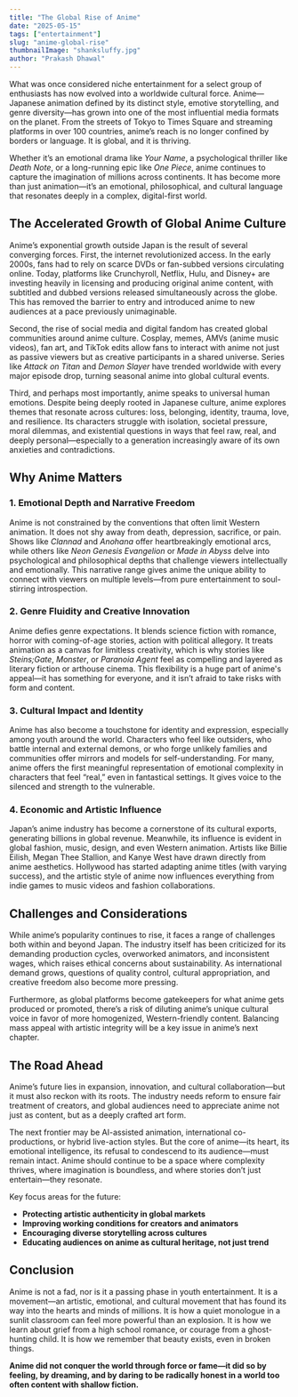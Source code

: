 ```yaml
---
title: "The Global Rise of Anime"
date: "2025-05-15"
tags: ["entertainment"]
slug: "anime-global-rise"
thumbnailImage: "shanksluffy.jpg"
author: "Prakash Dhawal"
---
```


What was once considered niche entertainment for a select group of enthusiasts has now evolved into a worldwide cultural force. Anime—Japanese animation defined by its distinct style, emotive storytelling, and genre diversity—has grown into one of the most influential media formats on the planet. From the streets of Tokyo to Times Square and streaming platforms in over 100 countries, anime’s reach is no longer confined by borders or language. It is global, and it is thriving.

Whether it’s an emotional drama like _Your Name_, a psychological thriller like _Death Note_, or a long-running epic like _One Piece_, anime continues to capture the imagination of millions across continents. It has become more than just animation—it’s an emotional, philosophical, and cultural language that resonates deeply in a complex, digital-first world.

## The Accelerated Growth of Global Anime Culture

Anime’s exponential growth outside Japan is the result of several converging forces. First, the internet revolutionized access. In the early 2000s, fans had to rely on scarce DVDs or fan-subbed versions circulating online. Today, platforms like Crunchyroll, Netflix, Hulu, and Disney+ are investing heavily in licensing and producing original anime content, with subtitled and dubbed versions released simultaneously across the globe. This has removed the barrier to entry and introduced anime to new audiences at a pace previously unimaginable.

Second, the rise of social media and digital fandom has created global communities around anime culture. Cosplay, memes, AMVs (anime music videos), fan art, and TikTok edits allow fans to interact with anime not just as passive viewers but as creative participants in a shared universe. Series like _Attack on Titan_ and _Demon Slayer_ have trended worldwide with every major episode drop, turning seasonal anime into global cultural events.

Third, and perhaps most importantly, anime speaks to universal human emotions. Despite being deeply rooted in Japanese culture, anime explores themes that resonate across cultures: loss, belonging, identity, trauma, love, and resilience. Its characters struggle with isolation, societal pressure, moral dilemmas, and existential questions in ways that feel raw, real, and deeply personal—especially to a generation increasingly aware of its own anxieties and contradictions.

## Why Anime Matters

### 1. Emotional Depth and Narrative Freedom

Anime is not constrained by the conventions that often limit Western animation. It does not shy away from death, depression, sacrifice, or pain. Shows like _Clannad_ and _Anohana_ offer heartbreakingly emotional arcs, while others like _Neon Genesis Evangelion_ or _Made in Abyss_ delve into psychological and philosophical depths that challenge viewers intellectually and emotionally. This narrative range gives anime the unique ability to connect with viewers on multiple levels—from pure entertainment to soul-stirring introspection.

### 2. Genre Fluidity and Creative Innovation

Anime defies genre expectations. It blends science fiction with romance, horror with coming-of-age stories, action with political allegory. It treats animation as a canvas for limitless creativity, which is why stories like _Steins;Gate_, _Monster_, or _Paranoia Agent_ feel as compelling and layered as literary fiction or arthouse cinema. This flexibility is a huge part of anime's appeal—it has something for everyone, and it isn’t afraid to take risks with form and content.

### 3. Cultural Impact and Identity

Anime has also become a touchstone for identity and expression, especially among youth around the world. Characters who feel like outsiders, who battle internal and external demons, or who forge unlikely families and communities offer mirrors and models for self-understanding. For many, anime offers the first meaningful representation of emotional complexity in characters that feel “real,” even in fantastical settings. It gives voice to the silenced and strength to the vulnerable.

### 4. Economic and Artistic Influence

Japan’s anime industry has become a cornerstone of its cultural exports, generating billions in global revenue. Meanwhile, its influence is evident in global fashion, music, design, and even Western animation. Artists like Billie Eilish, Megan Thee Stallion, and Kanye West have drawn directly from anime aesthetics. Hollywood has started adapting anime titles (with varying success), and the artistic style of anime now influences everything from indie games to music videos and fashion collaborations.

## Challenges and Considerations

While anime’s popularity continues to rise, it faces a range of challenges both within and beyond Japan. The industry itself has been criticized for its demanding production cycles, overworked animators, and inconsistent wages, which raises ethical concerns about sustainability. As international demand grows, questions of quality control, cultural appropriation, and creative freedom also become more pressing.

Furthermore, as global platforms become gatekeepers for what anime gets produced or promoted, there’s a risk of diluting anime’s unique cultural voice in favor of more homogenized, Western-friendly content. Balancing mass appeal with artistic integrity will be a key issue in anime’s next chapter.

## The Road Ahead

Anime’s future lies in expansion, innovation, and cultural collaboration—but it must also reckon with its roots. The industry needs reform to ensure fair treatment of creators, and global audiences need to appreciate anime not just as content, but as a deeply crafted art form.

The next frontier may be AI-assisted animation, international co-productions, or hybrid live-action styles. But the core of anime—its heart, its emotional intelligence, its refusal to condescend to its audience—must remain intact. Anime should continue to be a space where complexity thrives, where imagination is boundless, and where stories don’t just entertain—they resonate.

Key focus areas for the future:

- **Protecting artistic authenticity in global markets**
- **Improving working conditions for creators and animators**
- **Encouraging diverse storytelling across cultures**
- **Educating audiences on anime as cultural heritage, not just trend**

## Conclusion

Anime is not a fad, nor is it a passing phase in youth entertainment. It is a movement—an artistic, emotional, and cultural movement that has found its way into the hearts and minds of millions. It is how a quiet monologue in a sunlit classroom can feel more powerful than an explosion. It is how we learn about grief from a high school romance, or courage from a ghost-hunting child. It is how we remember that beauty exists, even in broken things.

**Anime did not conquer the world through force or fame—it did so by feeling, by dreaming, and by daring to be radically honest in a world too often content with shallow fiction.**
